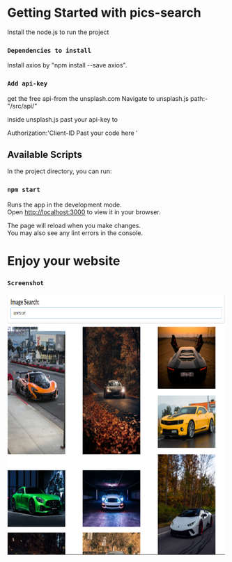 # Getting Started with pics-search 
 Install the node.js to run the project 
 
 ### `Dependencies to install` 
 Install axios by "npm install --save axios".

 ### `Add api-key `
 get the free api-from the unsplash.com
 Navigate to unsplash.js path:- "/src/api/"

 inside unsplash.js past your api-key to 

 Authorization:'Client-ID  Past your code here '


## Available Scripts

In the project directory, you can run:

### `npm start`

Runs the app in the development mode.\
Open [http://localhost:3000](http://localhost:3000) to view it in your browser.

The page will reload when you make changes.\
You may also see any lint errors in the console.


# Enjoy your website

### `Screenshot`
<img src="images/ss01.PNG" width=500px height=600px/>

 <!-- ![](images/ss01.PNG)
 ![](images/ss02.PNG) -->



